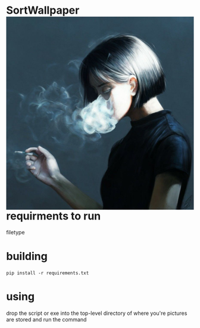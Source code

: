 # SortWallpaper <img src="examples/pictures/30c82d07953dbde5799ab1252b438a78.jpg" align="right">

# requirments to run
filetype


# building
```
pip install -r requirements.txt
```

# using
drop the script or exe into the top-level directory of where you're pictures are stored
and run the command 
